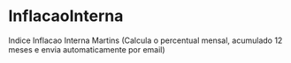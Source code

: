 # InflacaoInterna
Indice Inflacao Interna Martins (Calcula o percentual mensal, acumulado 12 meses e envia automaticamente por email)
